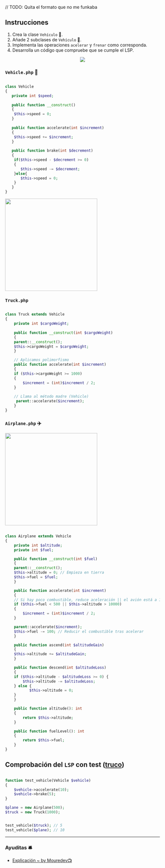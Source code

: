 // TODO: Quita el formato que no me funkaba

## Instrucciones

1. Crea la clase `Vehículo` 🚙.
2. Añade 2 subclases de `Vehículo` 🚙.
3. Implementa las operaciones `acelerar` y `frenar` como corresponda.
4. Desarrolla un código que compruebe que se cumple el LSP.

<p align=center>
  <img src="https://github.com/user-attachments/assets/6a362881-703d-4b39-8727-a04343715149"  />
</p>

### `Vehicle.php` 🚙

```php

class Vehicle
{
   private int $speed;
	
   public function __construct()
   {
	$this->speed = 0;
   }
	
   public function accelerate(int $increment)
   {
	$this->speed += $increment;
   }
	
   public function brake(int $decrement)
   {
	if($this->speed - $decrement >= 0)
	{
	   $this->speed -= $decrement;
	}else{
	   $this->speed = 0;
	}
   }
}

```


<img src="https://github.com/user-attachments/assets/81020006-5af2-4d75-a2f1-eed8b9f7e67e" height="300" />

### `Truck.php` 

```php

class Truck extends Vehicle
{
    private int $cargoWeight;
	
    public function __construct(int $cargoWeight)
    {
	parent::__construct();
	$this->cargoWeight = $cargoWeight;
    }

    // Aplicamos polimorfismo
    public function accelerate(int $increment)
    {
	if ($this->cargoWeight >= 1000) 
	{
	    $increment = (int)$increment / 2;
	}
		
	// Llama al método madre (Vehicle)
	 parent::accelerate($increment);
    }
}

```



### `Airplane.php` ✈️

<img src="https://github.com/user-attachments/assets/302c2a59-cb4e-4b28-820a-63622ce87b66" height="300" />


```php

class Airplane extends Vehicle
{
    private int $altitude;
    private int $fuel;

    public function __construct(int $fuel)
    {
	parent::__construct();
	$this->altitude = 0; // Empieza en tierra
	$this->fuel = $fuel;
    }

    public function accelerate(int $increment)
    {
	// Si hay poco combustible, reduce aceleración || el avión está a 10.000m de altitud
	if ($this->fuel < 500 || $this->altitude > 10000) 
	{
	    $increment = (int)$increment / 2;
	}

	parent::accelerate($increment);
	$this->fuel -= 100; // Reducir el combustible tras acelerar
    }

    public function ascend(int $altitudeGain)
    {
	$this->altitude += $altitudeGain;
    }

    public function descend(int $altitudeLoss)
    {
	if ($this->altitude - $altitudeLoss >= 0) {
	    $this->altitude -= $altitudeLoss;
	} else {
           $this->altitude = 0;
	}
    }

    public function altitude(): int
    {
        return $this->altitude;
    }

    public function fuelLevel(): int
    {
        return $this->fuel;
    }
}

```

## Comprobación del `LSP` con test ([truco](https://github.com/thaishdz/mastering-php/edit/main/SOLID/Liskov%20Substitution/#como-sé-que-estoy-violando-el-liskov))

```php

function test_vehicle(Vehicle $vehicle)
{
    $vehicle->accelerate(10);
    $vehicle->brake(5);
}

$plane = new Airplane(500);
$truck = new Truck(1000);


test_vehicle($truck); // 5
test_vehicle($plane); // 10

```

---

### Ayuditas 🛎️

- [Explicación ~ by Mouredev📺](https://www.youtube.com/watch?v=SgHoiF1KLTo)
